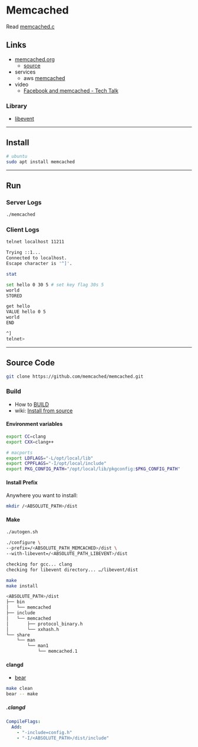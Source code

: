 # Memcached

Read [memcached.c](docs/README.md)

## Links

- [memcached.org](https://memcached.org/)
  - [source](https://github.com/memcached/memcached)
- services
  - aws [memcached](https://aws.amazon.com/memcached/?nc1=h_ls)
- video
  - [Facebook and memcached - Tech Talk](https://youtu.be/UH7wkvcf0ys?si=FOHJg_3YAtTGD68r)

### Library

- [libevent](/libevent/README.md)

---

## Install

```bash
# ubuntu
sudo apt install memcached
```

---

## Run

### Server Logs

```bash
./memcached
```

### Client Logs

```bash
telnet localhost 11211
```

```bash
Trying ::1...
Connected to localhost.
Escape character is '^]'.

stat

set hello 0 30 5 # set key flag 30s 5 
world
STORED

get hello
VALUE hello 0 5
world
END

^]
telnet>
```

---

## Source Code

```bash
git clone https://github.com/memcached/memcached.git
```

### Build

- How to [BUILD](https://github.com/memcached/memcached/blob/master/BUILD)
- wiki: [Install from source](https://github.com/memcached/memcached/wiki/Install#from-source)

#### Environment variables

```bash
export CC=clang
export CXX=clang++
```

```bash
# macports
export LDFLAGS="-L/opt/local/lib"
export CPPFLAGS="-I/opt/local/include"
export PKG_CONFIG_PATH="/opt/local/lib/pkgconfig:$PKG_CONFIG_PATH"
```

#### Install Prefix

Anywhere you want to install:

```bash
mkdir /<ABSOLUTE_PATH>/dist
```

#### Make

```bash
./autogen.sh
```

```bash
./configure \
--prefix=/<ABSOLUTE_PATH_MEMCACHED>/dist \
--with-libevent=/<ABSOLUTE_PATH_LIBEVENT>/dist

checking for gcc... clang
checking for libevent directory... …/libevent/dist
```

```bash
make
make install
```

```bash
<ABSOLUTE_PATH>/dist
├── bin
│   └── memcached
├── include
│   └── memcached
│       ├── protocol_binary.h
│       └── xxhash.h
└── share
    └── man
        └── man1
            └── memcached.1
```

#### clangd

- [bear](https://github.com/rizsotto/Bear)

```bash
make clean
bear -- make
```

##### .clangd

```yml
CompileFlags:
  Add:
    - "-include=config.h"
    - "-I/<ABSOLUTE_PATH>/dist/include"
```

